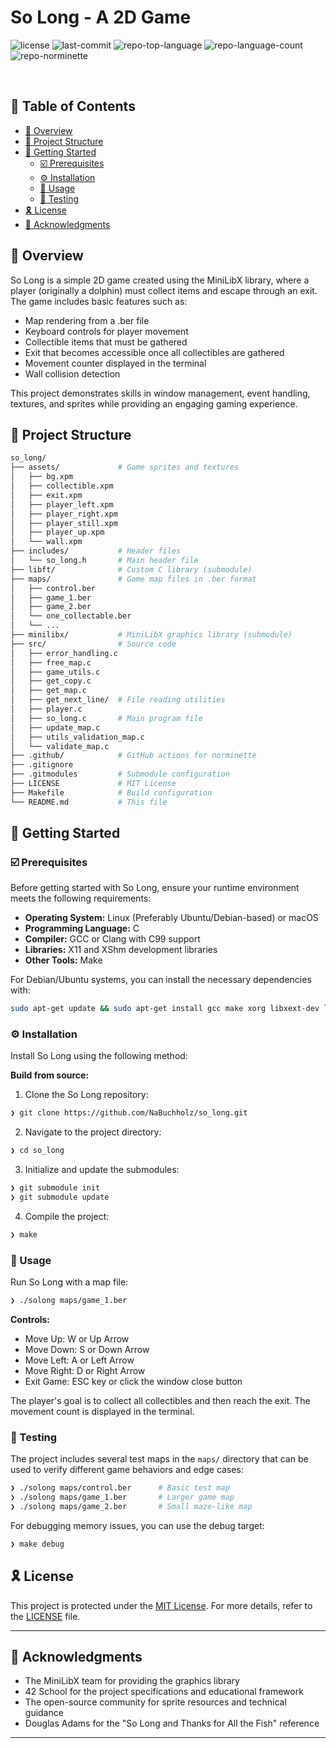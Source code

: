 <p align="left"><h1 align="left">So Long - A 2D Game</h1></p>
<p align="left">
	<img src="https://img.shields.io/github/license/NaBuchholz/ft_solong?style=default&logo=opensourceinitiative&logoColor=white&color=0b96a2" alt="license">
	<img src="https://img.shields.io/github/last-commit/NaBuchholz/ft_solong?style=default&logo=git&logoColor=white&color=0b96a2" alt="last-commit">
	<img src="https://img.shields.io/github/languages/top/NaBuchholz/ft_solong?style=default&color=0b96a2" alt="repo-top-language">
	<img src="https://img.shields.io/github/languages/count/NaBuchholz/ft_solong?style=default&color=0b96a2" alt="repo-language-count">
	<img src="https://github.com/NaBuchholz/ft_solong/workflows/norminette/badge.svg" alt="repo-norminette">
</p>
<p align="left"><!-- default option, no dependency badges. -->
</p>
<p align="left">
	<!-- default option, no dependency badges. -->
</p>
<br>

## 🔗 Table of Contents

- [📍 Overview](#-overview)
- [📁 Project Structure](#-project-structure)
- [🚀 Getting Started](#-getting-started)
  - [☑️ Prerequisites](#-prerequisites)
  - [⚙️ Installation](#-installation)
  - [🤖 Usage](#🤖-usage)
  - [🧪 Testing](#🧪-testing)
- [🎗 License](#-license)
- [🙌 Acknowledgments](#-acknowledgments)

## 📍 Overview

So Long is a simple 2D game created using the MiniLibX library, where a player (originally a dolphin) must collect items and escape through an exit. The game includes basic features such as:

- Map rendering from a .ber file
- Keyboard controls for player movement
- Collectible items that must be gathered
- Exit that becomes accessible once all collectibles are gathered
- Movement counter displayed in the terminal
- Wall collision detection

This project demonstrates skills in window management, event handling, textures, and sprites while providing an engaging gaming experience.

## 📁 Project Structure

```sh
so_long/
├── assets/             # Game sprites and textures
│   ├── bg.xpm
│   ├── collectible.xpm
│   ├── exit.xpm
│   ├── player_left.xpm
│   ├── player_right.xpm
│   ├── player_still.xpm
│   ├── player_up.xpm
│   └── wall.xpm
├── includes/           # Header files
│   └── so_long.h       # Main header file
├── libft/              # Custom C library (submodule)
├── maps/               # Game map files in .ber format
│   ├── control.ber
│   ├── game_1.ber
│   ├── game_2.ber
│   └── one_collectable.ber
│   └── ...
├── minilibx/           # MiniLibX graphics library (submodule)
├── src/                # Source code
│   ├── error_handling.c
│   ├── free_map.c
│   ├── game_utils.c
│   ├── get_copy.c
│   ├── get_map.c
│   ├── get_next_line/  # File reading utilities
│   ├── player.c
│   ├── so_long.c       # Main program file
│   ├── update_map.c
│   ├── utils_validation_map.c
│   └── validate_map.c
├── .github/            # GitHub actions for norminette
├── .gitignore
├── .gitmodules         # Submodule configuration
├── LICENSE             # MIT License
├── Makefile            # Build configuration
└── README.md           # This file
```

## 🚀 Getting Started

### ☑️ Prerequisites

Before getting started with So Long, ensure your runtime environment meets the following requirements:

- **Operating System:** Linux (Preferably Ubuntu/Debian-based) or macOS
- **Programming Language:** C
- **Compiler:** GCC or Clang with C99 support
- **Libraries:** X11 and XShm development libraries
- **Other Tools:** Make

For Debian/Ubuntu systems, you can install the necessary dependencies with:
```sh
sudo apt-get update && sudo apt-get install gcc make xorg libxext-dev libbsd-dev
```

### ⚙️ Installation

Install So Long using the following method:

**Build from source:**

1. Clone the So Long repository:
```sh
❯ git clone https://github.com/NaBuchholz/so_long.git
```

2. Navigate to the project directory:
```sh
❯ cd so_long
```

3. Initialize and update the submodules:
```sh
❯ git submodule init
❯ git submodule update
```

4. Compile the project:
```sh
❯ make
```

### 🤖 Usage

Run So Long with a map file:
```sh
❯ ./solong maps/game_1.ber
```

**Controls:**
- Move Up: W or Up Arrow
- Move Down: S or Down Arrow
- Move Left: A or Left Arrow
- Move Right: D or Right Arrow
- Exit Game: ESC key or click the window close button

The player's goal is to collect all collectibles and then reach the exit. The movement count is displayed in the terminal.

### 🧪 Testing

The project includes several test maps in the `maps/` directory that can be used to verify different game behaviors and edge cases:

```sh
❯ ./solong maps/control.ber      # Basic test map
❯ ./solong maps/game_1.ber       # Larger game map
❯ ./solong maps/game_2.ber       # Small maze-like map
```

For debugging memory issues, you can use the debug target:
```sh
❯ make debug
```

## 🎗 License

This project is protected under the [MIT License](https://choosealicense.com/licenses/mit/). For more details, refer to the [LICENSE](LICENSE) file.

---

## 🙌 Acknowledgments

- The MiniLibX team for providing the graphics library
- 42 School for the project specifications and educational framework
- The open-source community for sprite resources and technical guidance
- Douglas Adams for the "So Long and Thanks for All the Fish" reference

---

